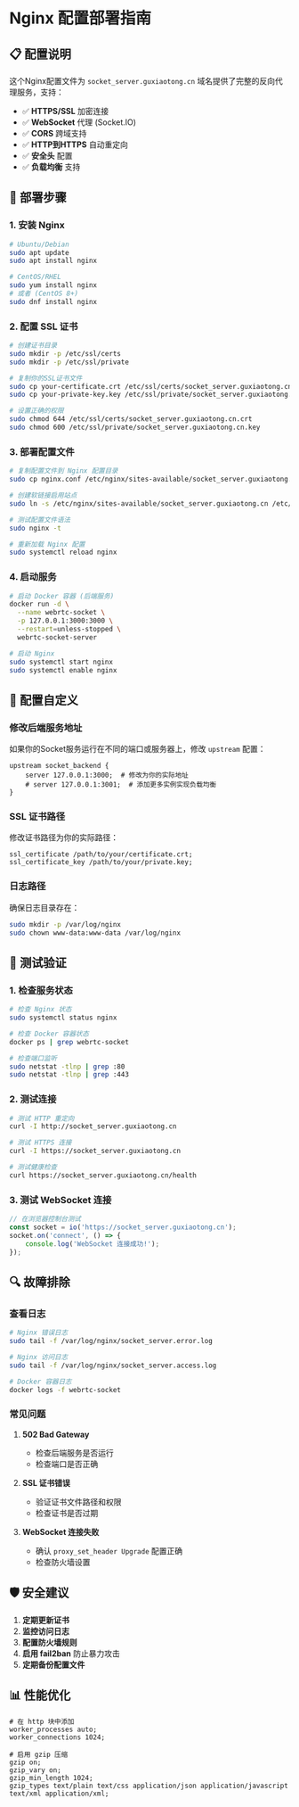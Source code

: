 # Nginx 配置部署指南

## 📋 配置说明

这个Nginx配置文件为 `socket_server.guxiaotong.cn` 域名提供了完整的反向代理服务，支持：

- ✅ **HTTPS/SSL** 加密连接
- ✅ **WebSocket** 代理 (Socket.IO)
- ✅ **CORS** 跨域支持
- ✅ **HTTP到HTTPS** 自动重定向
- ✅ **安全头** 配置
- ✅ **负载均衡** 支持

## 🚀 部署步骤

### 1. 安装 Nginx

```bash
# Ubuntu/Debian
sudo apt update
sudo apt install nginx

# CentOS/RHEL
sudo yum install nginx
# 或者 (CentOS 8+)
sudo dnf install nginx
```

### 2. 配置 SSL 证书

```bash
# 创建证书目录
sudo mkdir -p /etc/ssl/certs
sudo mkdir -p /etc/ssl/private

# 复制你的SSL证书文件
sudo cp your-certificate.crt /etc/ssl/certs/socket_server.guxiaotong.cn.crt
sudo cp your-private-key.key /etc/ssl/private/socket_server.guxiaotong.cn.key

# 设置正确的权限
sudo chmod 644 /etc/ssl/certs/socket_server.guxiaotong.cn.crt
sudo chmod 600 /etc/ssl/private/socket_server.guxiaotong.cn.key
```

### 3. 部署配置文件

```bash
# 复制配置文件到 Nginx 配置目录
sudo cp nginx.conf /etc/nginx/sites-available/socket_server.guxiaotong.cn

# 创建软链接启用站点
sudo ln -s /etc/nginx/sites-available/socket_server.guxiaotong.cn /etc/nginx/sites-enabled/

# 测试配置文件语法
sudo nginx -t

# 重新加载 Nginx 配置
sudo systemctl reload nginx
```

### 4. 启动服务

```bash
# 启动 Docker 容器 (后端服务)
docker run -d \
  --name webrtc-socket \
  -p 127.0.0.1:3000:3000 \
  --restart=unless-stopped \
  webrtc-socket-server

# 启动 Nginx
sudo systemctl start nginx
sudo systemctl enable nginx
```

## 🔧 配置自定义

### 修改后端服务地址

如果你的Socket服务运行在不同的端口或服务器上，修改 `upstream` 配置：

```nginx
upstream socket_backend {
    server 127.0.0.1:3000;  # 修改为你的实际地址
    # server 127.0.0.1:3001;  # 添加更多实例实现负载均衡
}
```

### SSL 证书路径

修改证书路径为你的实际路径：

```nginx
ssl_certificate /path/to/your/certificate.crt;
ssl_certificate_key /path/to/your/private.key;
```

### 日志路径

确保日志目录存在：

```bash
sudo mkdir -p /var/log/nginx
sudo chown www-data:www-data /var/log/nginx
```

## 🧪 测试验证

### 1. 检查服务状态

```bash
# 检查 Nginx 状态
sudo systemctl status nginx

# 检查 Docker 容器状态
docker ps | grep webrtc-socket

# 检查端口监听
sudo netstat -tlnp | grep :80
sudo netstat -tlnp | grep :443
```

### 2. 测试连接

```bash
# 测试 HTTP 重定向
curl -I http://socket_server.guxiaotong.cn

# 测试 HTTPS 连接
curl -I https://socket_server.guxiaotong.cn

# 测试健康检查
curl https://socket_server.guxiaotong.cn/health
```

### 3. 测试 WebSocket 连接

```javascript
// 在浏览器控制台测试
const socket = io('https://socket_server.guxiaotong.cn');
socket.on('connect', () => {
    console.log('WebSocket 连接成功!');
});
```

## 🔍 故障排除

### 查看日志

```bash
# Nginx 错误日志
sudo tail -f /var/log/nginx/socket_server.error.log

# Nginx 访问日志
sudo tail -f /var/log/nginx/socket_server.access.log

# Docker 容器日志
docker logs -f webrtc-socket
```

### 常见问题

1. **502 Bad Gateway**
   - 检查后端服务是否运行
   - 检查端口是否正确

2. **SSL 证书错误**
   - 验证证书文件路径和权限
   - 检查证书是否过期

3. **WebSocket 连接失败**
   - 确认 `proxy_set_header Upgrade` 配置正确
   - 检查防火墙设置

## 🛡️ 安全建议

1. **定期更新证书**
2. **监控访问日志**
3. **配置防火墙规则**
4. **启用 fail2ban** 防止暴力攻击
5. **定期备份配置文件**

## 📊 性能优化

```nginx
# 在 http 块中添加
worker_processes auto;
worker_connections 1024;

# 启用 gzip 压缩
gzip on;
gzip_vary on;
gzip_min_length 1024;
gzip_types text/plain text/css application/json application/javascript text/xml application/xml;
```
